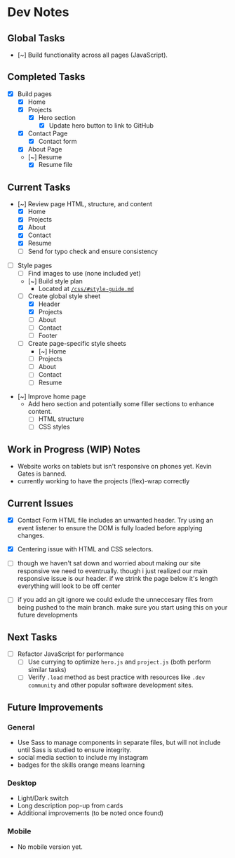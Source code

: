 # Dev Notes

## Global Tasks
- [~] Build functionality across all pages (JavaScript). <!-- To be refactored later -->

## Completed Tasks
- [x] Build pages
  - [x] Home
  - [x] Projects
    - [x] Hero section
      - [x] Update hero button to link to GitHub
  - [x] Contact Page
    - [x] Contact form
  - [x] About Page
  - [~] Resume
    - [x] Resume file

## Current Tasks
- [~] Review page HTML, structure, and content
  - [x] Home
  - [x] Projects
  - [x] About
  - [x] Contact
  - [x] Resume
  - [ ] Send for typo check and ensure consistency

- [ ] Style pages
  - [ ] Find images to use (none included yet)
  - [~] Build style plan <!-- Current task as of 10 PM 7/17 -->
    - Located at [`/css/#style-guide.md`](#) <!-- Verify this link before committing -->
  - [ ] Create global style sheet
    - [x] Header
    - [x] Projects
    - [ ] About
    - [ ] Contact
    - [ ] Footer
  - [ ] Create page-specific style sheets
    - [~] Home
    - [ ] Projects
    - [ ] About
    - [ ] Contact
    - [ ] Resume

- [~] Improve home page
  - Add hero section and potentially some filler sections to enhance content.
    - [ ] HTML structure
    - [ ] CSS styles

## Work in Progress (WIP) Notes
- Website works on tablets but isn't responsive on phones yet. Kevin Gates is banned.
- currently working to have the projects (flex)-wrap correctly

## Current Issues
- [x] Contact Form HTML file includes an unwanted header. Try using an event listener to ensure the DOM is fully loaded before applying changes.
- [x] Centering issue with HTML and CSS selectors.
- [ ] though we haven't sat down and worried about making our site responsive we need to eventrually.
  though i just realized our main responsive issue is our header. if we strink the page below it's length everything will look to be off center
- [ ] if you add an git ignore we could exlude the unneccesary files from being pushed to the main branch. make sure you start using this on your future developments



## Next Tasks
- [ ] Refactor JavaScript for performance
  - [ ] Use currying to optimize `hero.js` and `project.js` (both perform similar tasks)
  - [ ] Verify `.load` method as best practice with resources like `.dev community` and other popular software development sites.

## Future Improvements

### General
- Use Sass to manage components in separate files, but will not include until Sass is studied to ensure integrity.
- social media section to include my instagram
- badges for the skills orange means learning



### Desktop
- Light/Dark switch
- Long description pop-up from cards
- Additional improvements (to be noted once found)

### Mobile
- No mobile version yet.

